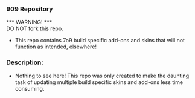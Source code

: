 ### 909 Repository

*** WARNING! *** <br>
DO NOT fork this repo.<br>
- This repo contains 7o9 build specific add-ons and skins that will not function as intended, elsewhere!<br>

### Description:
- Nothing to see here! This repo was only created to make the daunting task of updating multiple build specific skins and add-ons less time consuming.



